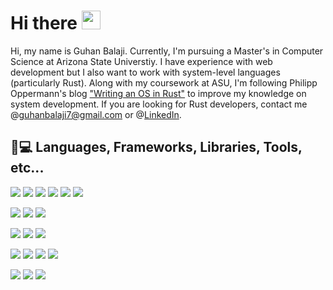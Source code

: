 # Hi there <img src="https://raw.githubusercontent.com/MartinHeinz/MartinHeinz/master/wave.gif" width="30px">

Hi, my name is Guhan Balaji. Currently, I'm pursuing a Master's in Computer Science at Arizona State Universtiy. I have experience with web development but I also want to work with system-level languages (particularly Rust). Along with my coursework at ASU, I'm following Philipp Oppermann's blog ["Writing an OS in Rust"](https://os.phil-opp.com/) to improve my knowledge on system development. If you are looking for Rust developers, contact me @guhanbalaji7@gmail.com or @[LinkedIn](https://www.linkedin.com/in/guhan-balaji/).
## 👨💻 Languages, Frameworks, Libraries, Tools, etc...
[![](https://img.shields.io/badge/Lang-Rust-informational?style=for-the-badge&logo=rust&logoColor=white&color=blue&labelColor=000000)](https://www.rust-lang.org/)
[![](https://img.shields.io/badge/Lang-Go-informational?style=for-the-badge&logo=go&logoColor=white&color=blue&labelColor=000000)](https://golang.org/)
[![](https://img.shields.io/badge/Lang-TypeScript-informational?style=for-the-badge&logo=typescript&logoColor=white&color=blue&labelColor=000000)](https://www.typescriptlang.org/)
[![](https://img.shields.io/badge/Lang-JavaScript-informational?style=for-the-badge&logo=javascript&logoColor=white&color=blue&labelColor=000000)](https://www.javascript.com/)
[![](https://img.shields.io/badge/Lang-C\C++-informational?style=for-the-badge&logo=c%2B%2B&logoColor=white&color=blue&labelColor=000000)](https://clang.llvm.org/)
[![](https://img.shields.io/badge/Lang-Python-informational?style=for-the-badge&logo=python&logoColor=white&color=blue&labelColor=000000)](https://www.python.org)

[![](https://img.shields.io/badge/Framework-Express-informational?style=for-the-badge&logo=express&logoColor=white&color=blue&labelColor=000000)](http://expressjs.com/)
[![](https://img.shields.io/badge/Library-React-informational?style=for-the-badge&logo=react&logoColor=white&color=blue&labelColor=000000)](https://reactjs.org/)
[![](https://img.shields.io/badge/Library-Redux-informational?style=for-the-badge&logo=react&logoColor=white&color=blue&labelColor=000000)](https://redux.js.org/)


[![](https://img.shields.io/badge/Shell-Bash-informational?style=for-the-badge&logo=gnu&logoColor=white&color=blue&labelColor=000000)](https://www.gnu.org/software/bash/)
[![](https://img.shields.io/badge/Shell-Fish-informational?style=for-the-badge&logo=linux&logoColor=white&color=blue&labelColor=000000)](https://fishshell.com/)
[![](https://img.shields.io/badge/Prompt-Starship-informational?style=for-the-badge&logo=starship&logoColor=white&color=blue&labelColor=000000)](https://starship.rs/)

[![](https://img.shields.io/badge/Editor-VSCode-informational?style=for-the-badge&logo=visual-studio-code&logoColor=white&color=blue&labelColor=000000)](https://code.visualstudio.com/)
[![](https://img.shields.io/badge/Editor-Vim-informational?style=for-the-badge&logo=vim&logoColor=white&color=blue&labelColor=000000)](https://www.vim.org/)
[![](https://img.shields.io/badge/editor-neovim-informational?style=for-the-badge&logo=neovim&logoColor=white&color=blue&labelColor=000000)](https://neovim.io/)
[![](https://img.shields.io/badge/Editor-Doom_Emacs-informational?style=for-the-badge&logo=gnu-emacs&logoColor=white&color=blue&labelColor=000000)](https://github.com/hlissner/doom-emacs)

[![](https://img.shields.io/badge/OS-Garuda_Linux-informational?style=for-the-badge&logo=arch-linux&logoColor=white&color=blue&labelColor=000000)](https://garudalinux.org/)
[![](https://img.shields.io/badge/OS-Ubuntu-informational?style=for-the-badge&logo=ubuntu&logoColor=white&color=blue&labelColor=000000)](https://ubuntu.com/)
[![](https://img.shields.io/badge/OS-Windows-informational?style=for-the-badge&logo=windows&logoColor=white&color=blue&labelColor=000000)](https://www.microsoft.com/en-us/windows)
